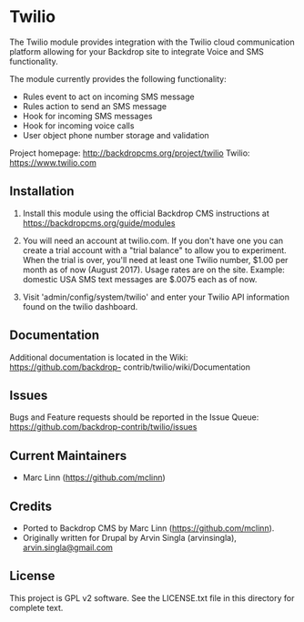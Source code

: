 Twilio
 ======================

The Twilio module provides integration with the Twilio cloud communication
platform allowing for your Backdrop site to integrate Voice and SMS
functionality.

The module currently provides the following functionality:

- Rules event to act on incoming SMS message
- Rules action to send an SMS message 
- Hook for incoming SMS messages 
- Hook for incoming voice calls 
- User object phone number storage and validation 

Project homepage: http://backdropcms.org/project/twilio 
Twilio: https://www.twilio.com

Installation 
------------

1. Install this module using the official Backdrop CMS instructions at
https://backdropcms.org/guide/modules

2. You will need an account at twilio.com. If you don't have one you can create
a trial account with a "trial balance" to allow you to experiment. When the
trial is over, you'll need at least one Twilio number, $1.00 per month as of now
(August 2017).  Usage rates are on the site. Example: domestic USA SMS text
messages are $.0075 each as of now.

3. Visit 'admin/config/system/twilio' and enter your Twilio API information
found on the twilio dashboard.

Documentation 
-------------

Additional documentation is located in the Wiki: https://github.com/backdrop-
contrib/twilio/wiki/Documentation

Issues 
------

Bugs and Feature requests should be reported in the Issue Queue:
https://github.com/backdrop-contrib/twilio/issues

Current Maintainers 
-------------------

- Marc Linn (https://github.com/mclinn)

Credits 
-------

- Ported to Backdrop CMS by Marc Linn (https://github.com/mclinn). 
- Originally written for Drupal by Arvin Singla (arvinsingla), arvin.singla@gmail.com

License 
-------

This project is GPL v2 software. See the LICENSE.txt file in this directory for
complete text.
